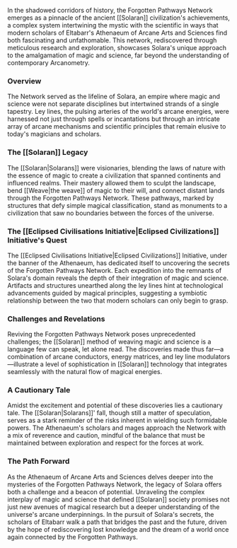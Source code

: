 In the shadowed corridors of history, the Forgotten Pathways Network emerges as a pinnacle of the ancient [[Solaran]] civilization's achievements, a complex system intertwining the mystic with the scientific in ways that modern scholars of Eltabarr's Athenaeum of Arcane Arts and Sciences find both fascinating and unfathomable. This network, rediscovered through meticulous research and exploration, showcases Solara's unique approach to the amalgamation of magic and science, far beyond the understanding of contemporary Arcanometry.

### Overview

The Network served as the lifeline of Solara, an empire where magic and science were not separate disciplines but intertwined strands of a single tapestry. Ley lines, the pulsing arteries of the world's arcane energies, were harnessed not just through spells or incantations but through an intricate array of arcane mechanisms and scientific principles that remain elusive to today's magicians and scholars.

### The [[Solaran]] Legacy

The [[Solaran|Solarans]] were visionaries, blending the laws of nature with the essence of magic to create a civilization that spanned continents and influenced realms. Their mastery allowed them to sculpt the landscape, bend [[Weave|the weave]] of magic to their will, and connect distant lands through the Forgotten Pathways Network. These pathways, marked by structures that defy simple magical classification, stand as monuments to a civilization that saw no boundaries between the forces of the universe.

### The [[Eclipsed Civilisations Initiative|Eclipsed Civilizations]] Initiative's Quest

The [[Eclipsed Civilisations Initiative|Eclipsed Civilizations]] Initiative, under the banner of the Athenaeum, has dedicated itself to uncovering the secrets of the Forgotten Pathways Network. Each expedition into the remnants of Solara's domain reveals the depth of their integration of magic and science. Artifacts and structures unearthed along the ley lines hint at technological advancements guided by magical principles, suggesting a symbiotic relationship between the two that modern scholars can only begin to grasp.

### Challenges and Revelations

Reviving the Forgotten Pathways Network poses unprecedented challenges; the [[Solaran]] method of weaving magic and science is a language few can speak, let alone read. The discoveries made thus far—a combination of arcane conductors, energy matrices, and ley line modulators—illustrate a level of sophistication in [[Solaran]] technology that integrates seamlessly with the natural flow of magical energies.

### A Cautionary Tale

Amidst the excitement and potential of these discoveries lies a cautionary tale. The [[Solaran|Solarans]]' fall, though still a matter of speculation, serves as a stark reminder of the risks inherent in wielding such formidable powers. The Athenaeum's scholars and mages approach the Network with a mix of reverence and caution, mindful of the balance that must be maintained between exploration and respect for the forces at work.

### The Path Forward

As the Athenaeum of Arcane Arts and Sciences delves deeper into the mysteries of the Forgotten Pathways Network, the legacy of Solara offers both a challenge and a beacon of potential. Unraveling the complex interplay of magic and science that defined [[Solaran]] society promises not just new avenues of magical research but a deeper understanding of the universe's arcane underpinnings. In the pursuit of Solara's secrets, the scholars of Eltabarr walk a path that bridges the past and the future, driven by the hope of rediscovering lost knowledge and the dream of a world once again connected by the Forgotten Pathways.